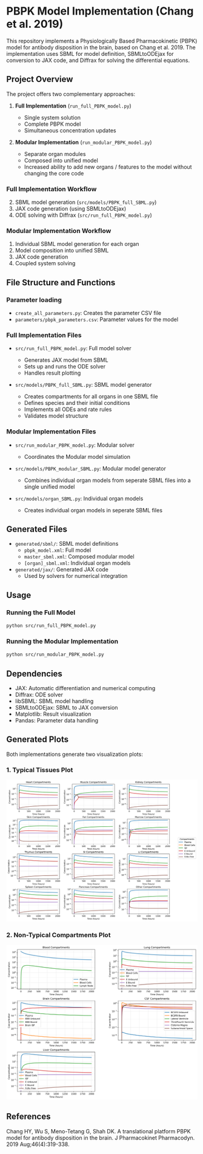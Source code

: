 # PBPK Model Implementation (Chang et al. 2019)

This repository implements a Physiologically Based Pharmacokinetic (PBPK) model for antibody disposition in the brain, based on Chang et al. 2019. The implementation uses SBML for model definition, SBMLtoODEjax for conversion to JAX code, and Diffrax for solving the differential equations.

## Project Overview

The project offers two complementary approaches:

1. **Full Implementation** (`run_full_PBPK_model.py`)
   - Single system solution
   - Complete PBPK model
   - Simultaneous concentration updates

2. **Modular Implementation** (`run_modular_PBPK_model.py`)
   - Separate organ modules
   - Composed into unified model
   - Increased ability to add new organs / features to the model without changing the core code



### Full Implementation Workflow
2. SBML model generation (`src/models/PBPK_full_SBML.py`)
3. JAX code generation (using SBMLtoODEjax)
4. ODE solving with Diffrax (`src/run_full_PBPK_model.py`)

### Modular Implementation Workflow
1. Individual SBML model generation for each organ
2. Model composition into unified SBML
3. JAX code generation
4. Coupled system solving

## File Structure and Functions

### Parameter loading
- `create_all_parameters.py`: Creates the parameter CSV file
- `parameters/pbpk_parameters.csv`: Parameter values for the model


### Full Implementation Files
- `src/run_full_PBPK_model.py`: Full model solver
  - Generates JAX model from SBML
  - Sets up and runs the ODE solver
  - Handles result plotting

- `src/models/PBPK_full_SBML.py`: SBML model generator
  - Creates compartments for all organs in one SBML file
  - Defines species and their initial conditions
  - Implements all ODEs and rate rules
  - Validates model structure

### Modular Implementation Files
- `src/run_modular_PBPK_model.py`: Modular solver
  - Coordinates the Modular model simulation

- `src/models/PBPK_modular_SBML.py`: Modular model generator
  - Combines individual organ models from seperate SBML files into a single unified model

- `src/models/organ_SBML.py`: Individual organ models
  - Creates individual organ models in seperate SBML files

## Generated Files
- `generated/sbml/`: SBML model definitions
  - `pbpk_model.xml`: Full model
  - `master_sbml.xml`: Composed modular model
  - `[organ]_sbml.xml`: Individual organ models
- `generated/jax/`: Generated JAX code
  - Used by solvers for numerical integration

## Usage

### Running the Full Model
```bash
python src/run_full_PBPK_model.py
```

### Running the Modular Implementation
```bash
python src/run_modular_PBPK_model.py
```

## Dependencies
- JAX: Automatic differentiation and numerical computing
- Diffrax: ODE solver
- libSBML: SBML model handling
- SBMLtoODEjax: SBML to JAX conversion
- Matplotlib: Result visualization
- Pandas: Parameter data handling

## Generated Plots

Both implementations generate two visualization plots:

### 1. Typical Tissues Plot
![Typical Tissues](modular_model_concentration_plots_typical.png)

### 2. Non-Typical Compartments Plot
![Non-Typical Compartments](modular_model_concentration_plots_nontypical.png)

## References
Chang HY, Wu S, Meno-Tetang G, Shah DK. A translational platform PBPK model for antibody disposition in the brain. J Pharmacokinet Pharmacodyn. 2019 Aug;46(4):319-338.




